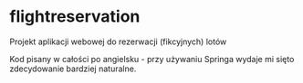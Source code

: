 # flightreservation
Projekt aplikacji webowej do rezerwacji (fikcyjnych) lotów

Kod pisany w całości po angielsku - przy używaniu Springa wydaje mi sięto zdecydowanie bardziej naturalne.


